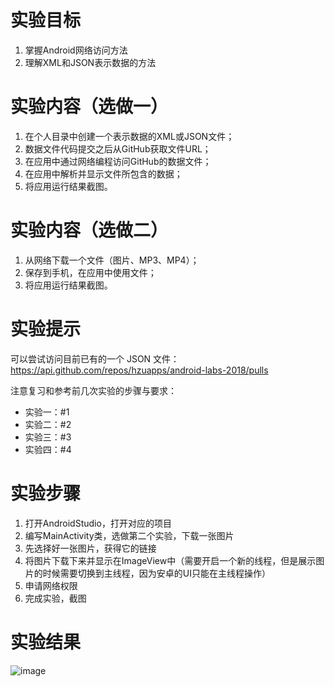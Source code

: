 # 实验目标

1. 掌握Android网络访问方法
2. 理解XML和JSON表示数据的方法

# 实验内容（选做一）

1. 在个人目录中创建一个表示数据的XML或JSON文件；
2. 数据文件代码提交之后从GitHub获取文件URL；
3. 在应用中通过网络编程访问GitHub的数据文件；
4. 在应用中解析并显示文件所包含的数据；
5. 将应用运行结果截图。

# 实验内容（选做二）

1. 从网络下载一个文件（图片、MP3、MP4）；
2. 保存到手机，在应用中使用文件；
3. 将应用运行结果截图。

# 实验提示

可以尝试访问目前已有的一个 JSON 文件：
https://api.github.com/repos/hzuapps/android-labs-2018/pulls

注意复习和参考前几次实验的步骤与要求：

- 实验一：#1
- 实验二：#2
- 实验三：#3
- 实验四：#4

# 实验步骤

1. 打开AndroidStudio，打开对应的项目
2. 编写MainActivity类，选做第二个实验，下载一张图片
3. 先选择好一张图片，获得它的链接
4. 将图片下载下来并显示在ImageView中（需要开启一个新的线程，但是展示图片的时候需要切换到主线程，因为安卓的UI只能在主线程操作）
5. 申请网络权限
6. 完成实验，截图

# 实验结果
![image](https://github.com/henyiwu/android-labs-2018/blob/master/com1614080901234/1527766100(1).jpg?raw=true)

